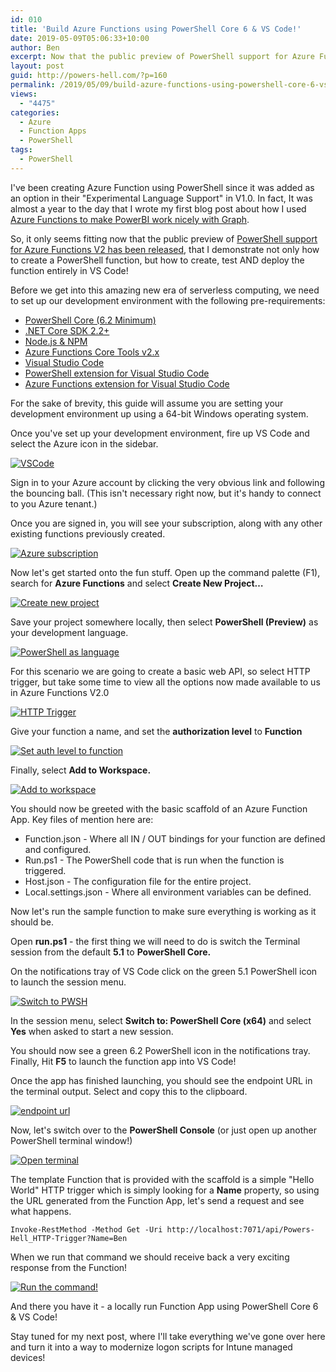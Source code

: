 ```yaml
---
id: 010
title: 'Build Azure Functions using PowerShell Core 6 & VS Code!'
date: 2019-05-09T05:06:33+10:00
author: Ben
excerpt: Now that the public preview of PowerShell support for Azure Functions V2 has been released, it only seems fitting that I demonstrate not only how to create a PowerShell function app, but how to create, test AND deploy the function entirely in VS Code!
layout: post
guid: http://powers-hell.com/?p=160
permalink: /2019/05/09/build-azure-functions-using-powershell-core-6-vs-code/
views:
  - "4475"
categories:
  - Azure
  - Function Apps
  - PowerShell
tags:
  - PowerShell
---
```

I've been creating Azure Function using PowerShell since it was added as an option in their "Experimental Language Support" in V1.0. In fact, It was almost a year to the day that I wrote my first blog post about how I used [Azure Functions to make PowerBI work nicely with Graph](http://powers-hell.com/2018/05/15/working-with-graphapi-powerbi-the-easy-way/).

<!--more-->

So, it only seems fitting now that the public preview of [PowerShell support for Azure Functions V2 has been released](https://devblogs.microsoft.com/powershell/public-preview-of-powershell-in-azure-functions-2-x/), that I demonstrate not only how to create a PowerShell function, but how to create, test AND deploy the function entirely in VS Code!

Before we get into this amazing new era of serverless computing, we need to set up our development environment with the following pre-requirements:

* [PowerShell Core (6.2 Minimum)](https://github.com/PowerShell/PowerShell/releases/download/v6.2.0/PowerShell-6.2.0-win-x64.msi)
* [.NET Core SDK 2.2+](https://www.microsoft.com/net/download)
* [Node.js & NPM](https://nodejs.org/en/download/)
* [Azure Functions Core Tools v2.x](https://docs.microsoft.com/en-us/azure/azure-functions/functions-run-local#v2)
* [Visual Studio Code](https://code.visualstudio.com/) [](https://code.visualstudio.com/)
* [PowerShell extension for Visual Studio Code](https://marketplace.visualstudio.com/items?itemName=ms-vscode.PowerShell)
* [Azure Functions extension for Visual Studio Code](https://marketplace.visualstudio.com/items?itemName=ms-azuretools.vscode-azurefunctions)

For the sake of brevity, this guide will assume you are setting your development environment up using a 64-bit Windows operating system.

Once you've set up your development environment, fire up VS Code and select the Azure icon in the sidebar.

[![VSCode](/assets/images/2019/05/Snag_33ca9090.png)](/assets/images/2019/05/Snag_33ca9090.png "VSCode")

Sign in to your Azure account by clicking the very obvious link and following the bouncing ball. (This isn't necessary right now, but it's handy to connect to you Azure tenant.)

Once you are signed in, you will see your subscription, along with any other existing functions previously created.

[![Azure subscription](/assets/images/2019/05/Snag_33d1dde3.png)](/assets/images/2019/05/Snag_33d1dde3.png "Azure subscription")

Now let's get started onto the fun stuff. Open up the command palette (F1), search for **Azure Functions** and select **Create New Project&#8230;**

[![Create new project](/assets/images/2019/05/Snag_33d35030.png)](/assets/images/2019/05/Snag_33d35030.png "Create new project")

Save your project somewhere locally, then select **PowerShell (Preview)** as your development language.

[![PowerShell as language](/assets/images/2019/05/Snag_33d46fe8.png)](/assets/images/2019/05/Snag_33d46fe8.png "PowerShell as language")

For this scenario we are going to create a basic web API, so select HTTP trigger, but take some time to view all the options now made available to us in Azure Functions V2.0

[![HTTP Trigger](/assets/images/2019/05/Snag_33d5af3e.png)](/assets/images/2019/05/Snag_33d5af3e.png "HTTP Trigger")

Give your function a name, and set the **authorization level** to **Function**

[![Set auth level to function](/assets/images/2019/05/Snag_33d6a0a3.png)](/assets/images/2019/05/Snag_33d6a0a3.png "Set auth level to function")

Finally, select **Add to Workspace.**

[![Add to workspace](/assets/images/2019/05/Snag_33d76a2d.png)](/assets/images/2019/05/Snag_33d76a2d.png "Add to workspace")

You should now be greeted with the basic scaffold of an Azure Function App. Key files of mention here are:

* Function.json - Where all IN / OUT bindings for your function are defined and configured.
* Run.ps1 - The PowerShell code that is run when the function is triggered.
* Host.json - The configuration file for the entire project.
* Local.settings.json - Where all environment variables can be defined.

Now let's run the sample function to make sure everything is working as it should be.

Open **run.ps1** - the first thing we will need to do is switch the Terminal session from the default **5.1** to **PowerShell Core.**

On the notifications tray of VS Code click on the green 5.1 PowerShell icon to launch the session menu.

[![Switch to PWSH](/assets/images/2019/05/Snag_33e109ec.png)](/assets/images/2019/05/Snag_33e109ec.png "Switch to PWSH")

In the session menu, select **Switch to: PowerShell Core (x64)** and select **Yes** when asked to start a new session.

You should now see a green 6.2 PowerShell icon in the notifications tray.
Finally, Hit **F5** to launch the function app into VS Code!

Once the app has finished launching, you should see the endpoint URL in the terminal output. Select and copy this to the clipboard.

[![endpoint url](/assets/images/2019/05/Snag_33e7ac68.png)](/assets/images/2019/05/Snag_33e7ac68.png "endpoint url")

Now, let's switch over to the **PowerShell Console** (or just open up another PowerShell terminal window!)

[![Open terminal](/assets/images/2019/05/Snag_33fbf75b.png)](/assets/images/2019/05/Snag_33fbf75b.png "Open terminal")

The template Function that is provided with the scaffold is a simple "Hello World" HTTP trigger which is simply looking for a **Name** property, so using the URL generated from the Function App, let's send a request and see what happens.

<pre class="wp-block-code"><code>Invoke-RestMethod -Method Get -Uri http://localhost:7071/api/Powers-Hell_HTTP-Trigger?Name=Ben</code></pre>

When we run that command we should receive back a very exciting response from the Function!

[![Run the command!](/assets/images/2019/05/Snag_34050019.png)](/assets/images/2019/05/Snag_34050019.png "Run the command!")

And there you have it - a locally run Function App using PowerShell Core 6 & VS Code!

Stay tuned for my next post, where I'll take everything we've gone over here and turn it into a way to modernize logon scripts for Intune managed devices!
